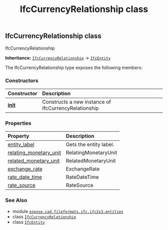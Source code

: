 ﻿---
title: IfcCurrencyRelationship class
second_title: Aspose.CAD for Python via .NET API References
description: 
type: docs
weight: 1320
url: /aspose.cad.fileformats.ifc.ifc2x3.entities/ifccurrencyrelationship/
is_root: false
---

## IfcCurrencyRelationship class

IfcCurrencyRelationship



**Inheritance:** [`IfcCurrencyRelationship`](/cad/python-net/aspose.cad.fileformats.ifc.ifc2x3.entities/ifccurrencyrelationship) → 
[`IfcEntity`](/cad/python-net/aspose.cad.fileformats.ifc/ifcentity)



The IfcCurrencyRelationship type exposes the following members:

### Constructors
| Constructor | Description |
| :- | :- |
| [__init__](/cad/python-net/aspose.cad.fileformats.ifc.ifc2x3.entities/ifccurrencyrelationship/__init__/#) | Constructs a new instance of IfcCurrencyRelationship |


### Properties
| Property | Description |
| :- | :- |
| [entity_label](/cad/python-net/aspose.cad.fileformats.ifc.ifc2x3.entities/ifccurrencyrelationship/entity_label) | Gets the entity label. |
| [relating_monetary_unit](/cad/python-net/aspose.cad.fileformats.ifc.ifc2x3.entities/ifccurrencyrelationship/relating_monetary_unit) | RelatingMonetaryUnit |
| [related_monetary_unit](/cad/python-net/aspose.cad.fileformats.ifc.ifc2x3.entities/ifccurrencyrelationship/related_monetary_unit) | RelatedMonetaryUnit |
| [exchange_rate](/cad/python-net/aspose.cad.fileformats.ifc.ifc2x3.entities/ifccurrencyrelationship/exchange_rate) | ExchangeRate |
| [rate_date_time](/cad/python-net/aspose.cad.fileformats.ifc.ifc2x3.entities/ifccurrencyrelationship/rate_date_time) | RateDateTime |
| [rate_source](/cad/python-net/aspose.cad.fileformats.ifc.ifc2x3.entities/ifccurrencyrelationship/rate_source) | RateSource |



### See Also
* module [`aspose.cad.fileformats.ifc.ifc2x3.entities`](..)
* class [`IfcCurrencyRelationship`](/cad/python-net/aspose.cad.fileformats.ifc.ifc2x3.entities/ifccurrencyrelationship)
* class [`IfcEntity`](/cad/python-net/aspose.cad.fileformats.ifc/ifcentity)

